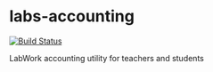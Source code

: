 labs-accounting
===============

[![Build Status](https://travis-ci.org/summeragain/labs-accounting.png)](https://travis-ci.org/summeragain/labs-accounting)

LabWork accounting utility for teachers and students
